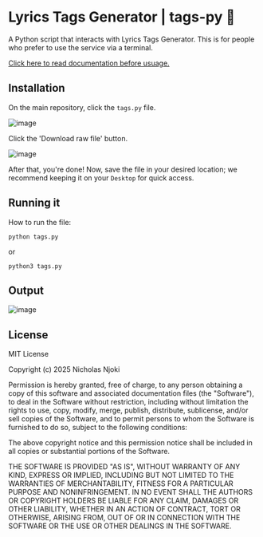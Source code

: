 # Lyrics Tags Generator | tags-py 🐍

A Python script that interacts with Lyrics Tags Generator. This is for people who prefer to use the service via a terminal.

[Click here to read documentation before usuage.](https://github.com/alsonick/lyrics-tags-generator-docs)

## Installation

On the main repository, click the `tags.py` file.

![image](https://github.com/user-attachments/assets/18e6c07c-214e-47b3-874b-7d16679e545d)

Click the 'Download raw file' button.

![image](https://github.com/user-attachments/assets/6a43a909-80a8-4ac4-bc4a-a4e7e4cdb952)

After that, you're done! Now, save the file in your desired location; we recommend keeping it on your `Desktop` for quick access.

## Running it

How to run the file:

```
python tags.py
```

or

```
python3 tags.py
```

## Output

![image](https://github.com/user-attachments/assets/f0e99ad6-3a79-43d2-9667-f227903740c0)

## License

MIT License

Copyright (c) 2025 Nicholas Njoki

Permission is hereby granted, free of charge, to any person obtaining a copy
of this software and associated documentation files (the "Software"), to deal
in the Software without restriction, including without limitation the rights
to use, copy, modify, merge, publish, distribute, sublicense, and/or sell
copies of the Software, and to permit persons to whom the Software is
furnished to do so, subject to the following conditions:

The above copyright notice and this permission notice shall be included in all
copies or substantial portions of the Software.

THE SOFTWARE IS PROVIDED "AS IS", WITHOUT WARRANTY OF ANY KIND, EXPRESS OR
IMPLIED, INCLUDING BUT NOT LIMITED TO THE WARRANTIES OF MERCHANTABILITY,
FITNESS FOR A PARTICULAR PURPOSE AND NONINFRINGEMENT. IN NO EVENT SHALL THE
AUTHORS OR COPYRIGHT HOLDERS BE LIABLE FOR ANY CLAIM, DAMAGES OR OTHER
LIABILITY, WHETHER IN AN ACTION OF CONTRACT, TORT OR OTHERWISE, ARISING FROM,
OUT OF OR IN CONNECTION WITH THE SOFTWARE OR THE USE OR OTHER DEALINGS IN THE
SOFTWARE.
